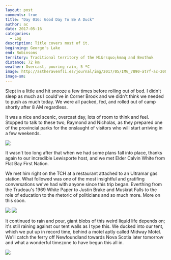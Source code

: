 ```yaml
---
layout: post
comments: true
title: "Day 016: Good Day To Be A Duck"
author: ac
date: 2017-05-16
categories:
  - Log
description: Title covers most of it.
beginning: George's Lake 
end: Robinsons
territory: Traditional territory of the Mi&rsquo;kmaq and Beothuk
distance: 72 km
weather: Overcast, pouring rain, 5 ºC
image: http://astheravenfli.es/journal/img/2017/05/IMG_7890-atrf-ac-2000-web.jpg
image-sm:
---
```


Slept in a little and hit snooze a few times before rolling out of bed. I didn't sleep as much as I could've in Corner Brook and we didn't think we needed to push as much today. We were all packed, fed, and rolled out of camp shortly after 8 AM regardless.

It was a nice and scenic, overcast day, lots of room to think and feel. Stopped to talk to these two, Raymond and Nicholas, as they prepared one of the provincial parks for the onslaught of visitors who will start arriving in a few weekends.

<img src="http://astheravenfli.es/journal/img/2017/05/IMG_7896-atrf-ac-2000-web.jpg">

It wasn't too long after that when we had some plans fall into place, thanks again to our incredible Lewisporte host, and we met Elder Calvin White from Flat Bay First Nation. 

We met him right on the TCH at a restaurant attached to an Ultramar gas station. What followed was one of the most insightful and gratifing conversations we've had with anyone since this trip began. Everthing from the Trudeau's 1969 White Paper to Justin Brake and Muskrat Falls to the role of education to the rhetoric of politicians and so much more. More on this soon.

<img src="http://astheravenfli.es/journal/img/2017/05/IMG_1602-atrf-jcr-2000-web.jpg">

<img src="http://astheravenfli.es/journal/img/2017/05/IMG_7900-atrf-ac-2000-web.jpg">

It continued to rain and pour, giant blobs of this weird liquid life depends on; it's still raining against our tent walls as I type this. We ducked into our tent, which we put up in record time, behind a motel aptly called Midway Motel. We'll catch the ferry off Newfoundland towards Nova Scotia later tomorrow and what a wonderful timezone to have begun this all in. 

<img src="http://astheravenfli.es/journal/img/2017/05/IMG_7908-atrf-ac-2000-web.jpg">